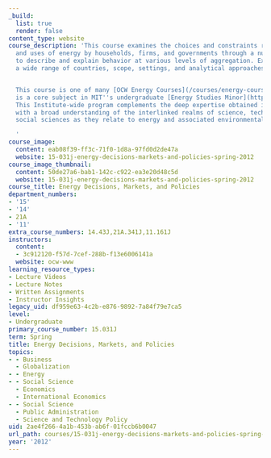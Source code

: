 ```yaml
---
_build:
  list: true
  render: false
content_type: website
course_description: 'This course examines the choices and constraints regarding sources
  and uses of energy by households, firms, and governments through a number of frameworks
  to describe and explain behavior at various levels of aggregation. Examples include
  a wide range of countries, scope, settings, and analytical approaches.


  This course is one of many [OCW Energy Courses](/courses/energy-courses/), and it
  is a core subject in MIT''s undergraduate [Energy Studies Minor](http://mitei.mit.edu/education/energy-minor/).
  This Institute-wide program complements the deep expertise obtained in any major
  with a broad understanding of the interlinked realms of science, technology, and
  social sciences as they relate to energy and associated environmental challenges.

  '
course_image:
  content: eab08f39-ff3c-71f0-1d8a-97fd0d2de47a
  website: 15-031j-energy-decisions-markets-and-policies-spring-2012
course_image_thumbnail:
  content: 50de27a6-bab1-142c-c922-ea3e20d48c5d
  website: 15-031j-energy-decisions-markets-and-policies-spring-2012
course_title: Energy Decisions, Markets, and Policies
department_numbers:
- '15'
- '14'
- 21A
- '11'
extra_course_numbers: 14.43J,21A.341J,11.161J
instructors:
  content:
  - 3c912120-f57d-7cef-288b-f13e6006141a
  website: ocw-www
learning_resource_types:
- Lecture Videos
- Lecture Notes
- Written Assignments
- Instructor Insights
legacy_uid: df959e63-4c2b-e876-9892-7a84f79e7ca5
level:
- Undergraduate
primary_course_number: 15.031J
term: Spring
title: Energy Decisions, Markets, and Policies
topics:
- - Business
  - Globalization
- - Energy
- - Social Science
  - Economics
  - International Economics
- - Social Science
  - Public Administration
  - Science and Technology Policy
uid: 2ae4f266-4a1b-453b-ab6f-01fccb6b0047
url_path: courses/15-031j-energy-decisions-markets-and-policies-spring-2012
year: '2012'
---
```

